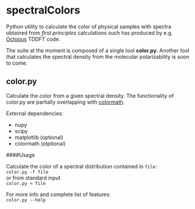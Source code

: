 spectralColors
==============

Python utility to calculate the color of physical samples with spectra obtained from *first principles* calculations
such has produced by e.g. [Octopus](http://www.tddft.org/programs/octopus) TDDFT code.

The suite at the moment is composed of a single tool **color.py**. Another tool that calculates the spectral density 
from the molecular polarizability is soon to come.



## color.py

Calculate the color from a given spectral density.
The functionality of color.py are partially overlapping with [colormath](http://code.google.com/p/python-colormath/).

External dependencies:
* nupy
* scipy
* matplotlib (optional)
* colormath (otptional)


####Usage

Calculate the color of a spectral distribution contained in ```file```:  
```color.py -f file```  
or from standard input  
```color.py < file```  

For more info and complete list of features:  
```color.py --help``` 
